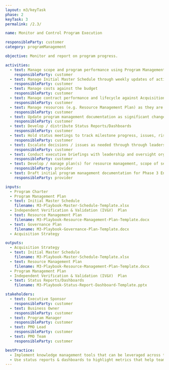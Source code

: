 ```yaml
---
layout: m3/keyTask
phase: 2
keyTask: 3
permalink: /2.3/

name: Monitor and Control Program Execution

responsibleParty: customer
category: programManagement

objective: Monitor and report on program progress.

activities:
  - text: Manage scope and program performance using Program Management Plan
    responsibleParty: customer
  - text: Manage Initial Master Schedule through weekly updates of activities, dates, duration, and dependencies
    responsibleParty: customer
  - text: Manage costs against the budget
    responsibleParty: customer
  - text: Manage contract performance and lifecycle against Acquisition Strategy for Phase 2 support services
    responsibleParty: customer 
  - text: Manage resources (e.g. Resource Management Plan) as they are on / off boarded and as needs change
    responsibleParty: customer
  - text: Update program management documentation as significant changes occur
    responsibleParty: customer
  - text: Develop / distribute Status Reports/Dashboards
    responsibleParty: customer
  - text: Hold status meetings to track milestone progress, issues, risks, and make workstream decisions 
    responsibleParty: customer
  - text: Escalate decisions / issues as needed through through leadership and governance
    responsibleParty: customer
  - text: Conduct executive briefings with leadership and oversight organizations as necessary
    responsibleParty: customer
  - text: Develop / manage plan(s) for resource management, scope of services, and risk mitigation
    responsibleParty: provider
  - text: Draft initial program management documentation for Phase 3 Engagement
    responsibleParty: provider

inputs:
  - Program Charter 
  - Program Management Plan
  - text: Initial Master Schedule
    filename: M3-Playbook-Master-Schedule-Template.xlsx
  - Independent Verification & Validation (IV&V)  Plan
  - text: Resource Management Plan
    filename: M3-Playbook-Resource-Management-Plan-Template.docx
  - text: Governance Plan
    filename: M3-Playbook-Governance-Plan-Template.docx
  - Acquisition Strategy 

outputs:
  - Acquisition Strategy 
  - text: Initial Master Schedule
    filename: M3-Playbook-Master-Schedule-Template.xlsx
  - text: Resource Management Plan
    filename: M3-Playbook-Resource-Management-Plan-Template.docx
  - Program Management Plan
  - Independent Verification & Validation (IV&V)  Plan 
  - text: Status Reports/Dashboards
    filename: M3-Playbook-Status-Report-Dashboard-Template.pptx

stakeholders:
  - text: Executive Sponsor
    responsibleParty: customer
  - text: Business Owner
    responsibleParty: customer
  - text: Program Manager
    responsibleParty: customer
  - text: PMO Lead
    responsibleParty: customer
  - text: PMO Team
    responsibleParty: customer

bestPractice:
  - Implement knowledge management tools that can be leveraged across the program team
  - Use status reports & dashboards to highlight metrics that help team, leadership and executive sponsor understand progress
---
```

